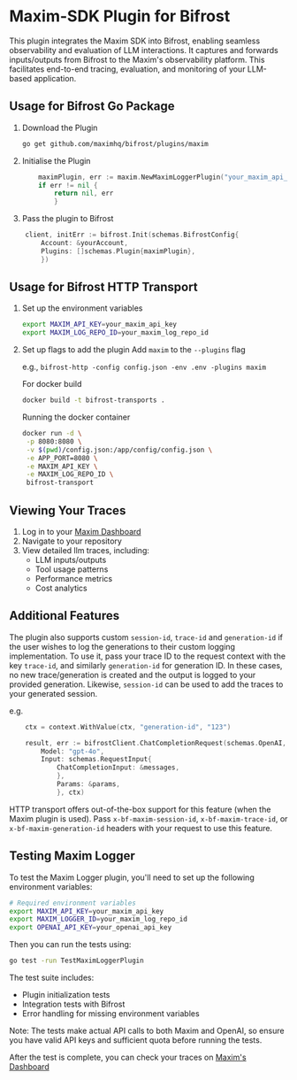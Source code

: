# Maxim-SDK Plugin for Bifrost

This plugin integrates the Maxim SDK into Bifrost, enabling seamless observability and evaluation of LLM interactions. It captures and forwards inputs/outputs from Bifrost to the Maxim's observability platform. This facilitates end-to-end tracing, evaluation, and monitoring of your LLM-based application.

## Usage for Bifrost Go Package

1. Download the Plugin

   ```bash
   go get github.com/maximhq/bifrost/plugins/maxim
   ```

2. Initialise the Plugin

   ```go
       maximPlugin, err := maxim.NewMaximLoggerPlugin("your_maxim_api_key", "your_maxim_log_repo_id")
       if err != nil {
           return nil, err
           }
   ```

3. Pass the plugin to Bifrost

```go
    client, initErr := bifrost.Init(schemas.BifrostConfig{
        Account: &yourAccount,
        Plugins: []schemas.Plugin{maximPlugin},
        })
```

## Usage for Bifrost HTTP Transport

1. Set up the environment variables

   ```bash
   export MAXIM_API_KEY=your_maxim_api_key
   export MAXIM_LOG_REPO_ID=your_maxim_log_repo_id
   ```

2. Set up flags to add the plugin
   Add `maxim` to the `--plugins` flag

   e.g., `bifrost-http -config config.json -env .env -plugins maxim`

   For docker build

   ```bash
   docker build -t bifrost-transports .
   ```

   Running the docker container

   ```bash
   docker run -d \
    -p 8080:8080 \
    -v $(pwd)/config.json:/app/config/config.json \
    -e APP_PORT=8080 \
    -e MAXIM_API_KEY \
    -e MAXIM_LOG_REPO_ID \
    bifrost-transport
   ```

## Viewing Your Traces

1. Log in to your [Maxim Dashboard](https://getmaxim.ai/dashboard)
2. Navigate to your repository
3. View detailed llm traces, including:
   - LLM inputs/outputs
   - Tool usage patterns
   - Performance metrics
   - Cost analytics

## Additional Features

The plugin also supports custom `session-id`, `trace-id` and `generation-id` if the user wishes to log the generations to their custom logging implementation. To use it, pass your trace ID to the request context with the key `trace-id`, and similarly `generation-id` for generation ID. In these cases, no new trace/generation is created and the output is logged to your provided generation. Likewise, `session-id` can be used to add the traces to your generated session.

e.g.

```go
    ctx = context.WithValue(ctx, "generation-id", "123")

    result, err := bifrostClient.ChatCompletionRequest(schemas.OpenAI, &schemas.BifrostRequest{
        Model: "gpt-4o",
        Input: schemas.RequestInput{
            ChatCompletionInput: &messages,
            },
            Params: &params,
            }, ctx)
```

HTTP transport offers out-of-the-box support for this feature (when the Maxim plugin is used). Pass `x-bf-maxim-session-id`, `x-bf-maxim-trace-id`, or `x-bf-maxim-generation-id` headers with your request to use this feature.

## Testing Maxim Logger

To test the Maxim Logger plugin, you'll need to set up the following environment variables:

```bash
# Required environment variables
export MAXIM_API_KEY=your_maxim_api_key
export MAXIM_LOGGER_ID=your_maxim_log_repo_id
export OPENAI_API_KEY=your_openai_api_key
```

Then you can run the tests using:

```bash
go test -run TestMaximLoggerPlugin
```

The test suite includes:

- Plugin initialization tests
- Integration tests with Bifrost
- Error handling for missing environment variables

Note: The tests make actual API calls to both Maxim and OpenAI, so ensure you have valid API keys and sufficient quota before running the tests.

After the test is complete, you can check your traces on [Maxim's Dashboard](https://www.getmaxim.ai)
